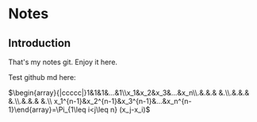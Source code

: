 # Notes
## Introduction
That's my notes git. Enjoy it here.

Test github md here:

$\begin{array}{|ccccc|}1&1&1&...&1\\x_1&x_2&x_3&...&x_n\\.&.&.& &.\\.&.&.& &.\\.&.&.& &.\\ x_1^{n-1}&x_2^{n-1}&x_3^{n-1}&...&x_n^{n-1}\end{array}=\Pi_{1\leq i<j\leq n} (x_j-x_i)$